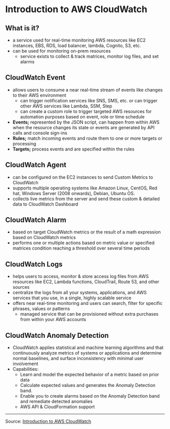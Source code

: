 # **Introduction to AWS CloudWatch**
## **What is it?**
- a service used for real-time monitoring AWS resources like EC2 instances, EBS, RDS, load balancer, lambda, Cognito, S3, etc.
- can be used for monitoring on-prem resources
  - service exists to collect & track matrices, monitor log files, and set alarms
## **CloudWatch Event**
- allows users to consume a near real-time stream of events like changes to their AWS environment
  - can trigger notification services like SNS, SMS, etc. or can trigger other AWS services like Lambda, SSM, Step
  - can create a custom role to trigger targeted AWS resources for automation purposes based on event, role or time schedule
- **Events;** represented by the JSON script, can happen from within AWS when the resource changes its state or events are generated by API calls and console sign-ins
- **Rules;** match incoming events and route them to one or more targets or processing
- **Targets;** process events and are specified within the rules
## **CloudWatch Agent**
- can be configured on the EC2 instances to send Custom Metrics to CloudWatch
- supports multiple operating systems like Amazon Linux, CentOS, Red hat, Windows Server (2008 onwards), Debian, Ubuntu OS.
- collects live metrics from the server and send these custom & detailed data to CloudWatch Dashboard
## **CloudWatch Alarm**
- based on target CloudWatch metrics or the result of a math expression based on CloudWatch metrics
- performs one or multiple actions based on metric value or specified matrices condition reaching a threshold over several time periods
## **CloudWatch Logs**
- helps users to access, monitor & store access log files from AWS resources like EC2, Lambda functions, CloudTrail, Route 53, and other sources
- centralize the logs from all your systems, applications, and AWS services that you use, in a single, highly scalable service
- offers near real-time monitoring and users can search, filter for specific phrases, values or patterns
  - managed service that can be provisioned without extra purchases from within your AWS accounts
## **CloudWatch Anomaly Detection**
- CloudWatch applies statistical and machine learning algorithms and that continuously analyze metrics of systems or applications and determine normal baselines, and surface inconsistency with minimal user involvement
- Capabilities:
  - Learn and model the expected behavior of a metric based on prior data
  - Calculate expected values and generates the Anomaly Detection band.
  - Enable you to create alarms based on the Anomaly Detection band and remediate detected anomalies
  - AWS API & CloudFormation support
---
Source: [Introduction to AWS CloudWatch](https://www.citrusconsulting.com/introduction-to-aws-cloudwatch/)